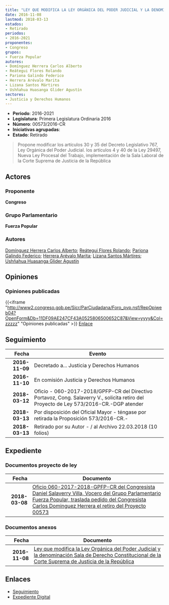 ```yaml
---
title: "LEY QUE MODIFICA LA LEY ORGÁNICA DEL PODER JUDICIAL Y LA DENOMINACIÓN SALA DE DERECHO CONSTITUCIONAL DE LA CORTE SUPREMA DE JUSTICIA DE LA REPÚBLICA"
date: 2016-11-08
lastmod: 2018-03-13
estados:
- Retirado
periodos:
- 2016-2021
proponentes:
- Congreso
grupos:
- Fuerza Popular
autores:
- Domínguez Herrera Carlos Alberto
- Reátegui Flores Rolando
- Pariona Galindo Federico
- Herrera Arévalo Marita
- Lizana Santos Mártires
- Ushñahua Huasanga Glider Agustín
sectores:
- Justicia y Derechos Humanos
---
```

- **Periodo**: 2016-2021
- **Legislatura**: Primera Legislatura Ordinaria 2016
- **Número**: 00573/2016-CR
- **Iniciativas agrupadas**: 
- **Estado**: Retirado

> Propone modificar los artículos 30 y 35 del Decreto Legislativo 767, Ley Orgánica del Poder Judicial. los artículos 4 y 40 de la Ley 29497, Nueva Ley Procesal del Trabajo, implementación de la Sala Laboral de la Corte Suprema de Justicia de la República


## Actores

### Proponente

**Congreso**

### Grupo Parlamentario

**Fuerza Popular**

### Autores

[Domínguez Herrera Carlos Alberto](mailto:mailto:cdominguez@congreso.gob.pe); [Reátegui Flores Rolando](mailto:mailto:rreategui@congreso.gob.pe); [Pariona Galindo Federico](mailto:mailto:fpariona@congreso.gob.pe); [Herrera Arévalo Marita](mailto:mailto:mherrera@congreso.gob.pe); [Lizana Santos Mártires](mailto:mailto:mlizana@congreso.gob.pe); [Ushñahua Huasanga Glider Agustín](mailto:mailto:gushnahua@congreso.gob.pe)

## Opiniones

### Opiniones publicadas

{{<iframe "http://www2.congreso.gob.pe/Sicr/ParCiudadana/Foro_pvp.nsf/RepOpiweb04?OpenForm&Db=11DF09AE247CF43A0525806500652C87&View=yyyy&Col=zzzzz" "Opiniones publicadas" >}}
[Enlace](http://www2.congreso.gob.pe/Sicr/ParCiudadana/Foro_pvp.nsf/RepOpiweb04?OpenForm&Db=11DF09AE247CF43A0525806500652C87&View=yyyy&Col=zzzzz)


## Seguimiento

| Fecha | Evento |
|------:|--------|
| **2016-11-09** | Decretado a... Justicia y Derechos Humanos |
| **2016-11-10** | En comisión Justicia y Derechos Humanos |
| **2018-03-12** | Oficio - 060-2017-2018/GPFP-CR del Directivo Portavoz, Cong. Salaverry V., solicita retiro del Proyecto de Ley 573/2016-CR.-DGP atender |
| **2018-03-13** | Por disposición del Oficial Mayor - téngase por retirada la Proposición 573/2016-CR.- |
| **2018-03-13** | Retirado por su Autor - / al Archivo 22.03.2018 (10 folios) |

## Expediente

### Documentos proyecto de ley

| Fecha | Documento |
|------:|-----------|
| **2018-03-08** | [Oficio 060-2017-2018-GPFP-CR del Congresista Daniel Salaverry Villa, Vocero del Grupo Parlamentario Fuerza Popular, traslada pedido del Congresista Carlos Dominguez Herrera el retiro del Proyecto 00573](http://www.leyes.congreso.gob.pe/Documentos/2016_2021/Oficios/Congresistas/OFICIO-060-2017-2018-GPFP-CR.pdf) |

### Documentos anexos

| Fecha | Documento |
|------:|-----------|
| **2016-11-08** | [Ley que modifica la Ley Orgánica del Poder Judicial y la denominación Sala de Derecho Constitucional de la Corte Suprema de Justicia de la República](http://www.leyes.congreso.gob.pe/Documentos/2016_2021/Proyectos_de_Ley_y_de_Resoluciones_Legislativas/PL0057320161108...pdf) |

## Enlaces

- [Seguimiento](http://www2.congreso.gob.pe/Sicr/TraDocEstProc/CLProLey2016.nsf/f7fff46988ca05b1052578e100829cc7/1d391133ff313ed3052580650067ea88?OpenDocument)
- [Expediente Digital](http://www2.congreso.gob.pe/Sicr/TraDocEstProc/CLProLey2016.nsf/f7fff46988ca05b1052578e100829cc7/1d391133ff313ed3052580650067ea88?OpenDocument&Click=05257FB7005EB655.eb71d0cf91d8294e05256cdf006b5706/$Body/0.1C6C)

